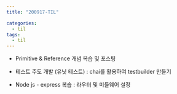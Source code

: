 ```yaml
---
title: "200917-TIL"

categories:
  - til
tags:
  - til
---
```


- Primitive & Reference 개념 복습 및 포스팅

- 테스트 주도 개발 (유닛 테스트) : chai를 활용하여 testbuilder 만들기

- Node js - express 복습 : 라우터 및 미들웨어 설정
